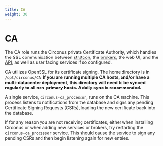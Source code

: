```yaml
---
title: CA
weight: 30
---
```


# CA

The CA role runs the Circonus private Certificate Authority, which handles the
SSL communication between
[stratcon](/circonus/on-premises/roles-services/stratcon), the
[brokers](/circonus/on-premises/roles-services/broker), the web UI, and the
[API](/circonus/on-premises/roles-services/api), as well as user facing
services if so configured.

CA utilizes OpenSSL for its certificate signing. The home directory is in
`/opt/circonus/CA`. **If you are running multiple CA hosts, and/or have a
multi-datacenter deployment, this directory will need to be synced regularly to
all non-primary hosts. A daily sync is recommended.**

A single service, `circonus-ca_processor`, runs on the CA machine.  This
process listens to notifications from the database and signs any pending
Certificate Signing Requests (CSRs), loading the new certificate back into the
database.

If for any reason you are not receiving certificates, either when installing
Circonus or when adding new services or brokers, try restarting the
`circonus-ca_processor` service. This should cause the service to sign any
pending CSRs and then begin listening again for new entries.

